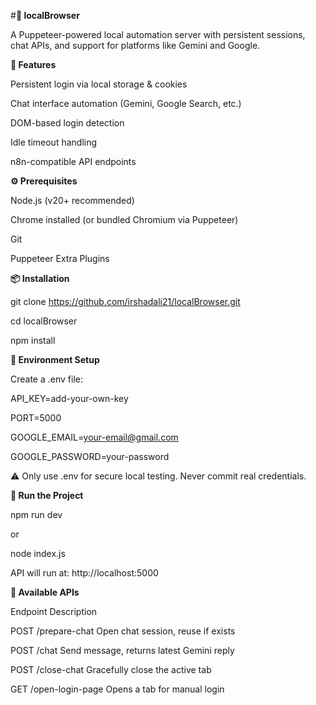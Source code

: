 #**🧠 localBrowser**

A Puppeteer-powered local automation server with persistent sessions, chat APIs, and support for platforms like Gemini and Google.

**🚀 Features**

Persistent login via local storage & cookies

Chat interface automation (Gemini, Google Search, etc.)

DOM-based login detection

Idle timeout handling

n8n-compatible API endpoints


**⚙️ Prerequisites**


Node.js (v20+ recommended)

Chrome installed (or bundled Chromium via Puppeteer)

Git

Puppeteer Extra Plugins

**📦 Installation**

git clone https://github.com/irshadali21/localBrowser.git

cd localBrowser

npm install


**🔐 Environment Setup**

Create a .env file:

API_KEY=add-your-own-key

PORT=5000

GOOGLE_EMAIL=your-email@gmail.com

GOOGLE_PASSWORD=your-password

⚠️ Only use .env for secure local testing. Never commit real credentials.

**🧪 Run the Project**

npm run dev

or

node index.js

API will run at: http://localhost:5000

**🧠 Available APIs**

Endpoint	Description

POST /prepare-chat	Open chat session, reuse if exists

POST /chat	Send message, returns latest Gemini reply

POST /close-chat	Gracefully close the active tab

GET /open-login-page	Opens a tab for manual login

